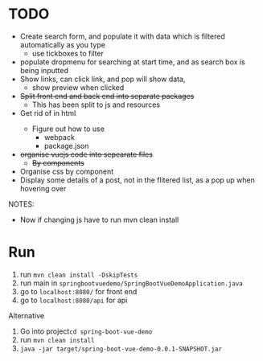 # TODO

- Create search form, and populate it with data which is filtered automatically as you type
    - use tickboxes to filter
- populate dropmenu for searching at start time, and as search box is being inputted
- Show links, can click link, and pop will show data,
    - show preview when clicked
- ~~Split front end and back end into separate packages~~
    - This has been split to js and resources
- Get rid of <scripts> in html
    - Figure out how to use
        - webpack
        - package.json
- ~~organise vuejs code into sepearate files~~
   - ~~By components~~
- Organise css by component
- Display some details of a post, not in the flitered list, as a pop up when hovering over


NOTES:

- Now if changing js have to run mvn clean install

# Run

1. run `mvn clean install -DskipTests`
2. run main in `springbootvuedemo/SpringBootVueDemoApplication.java`
3. go to `localhost:8080/` for front end
4. go to `localhost:8080/api` for api

Alternative
1. Go into project`cd spring-boot-vue-demo`
2. run `mvn clean install`
3. `java -jar target/spring-boot-vue-demo-0.0.1-SNAPSHOT.jar`
